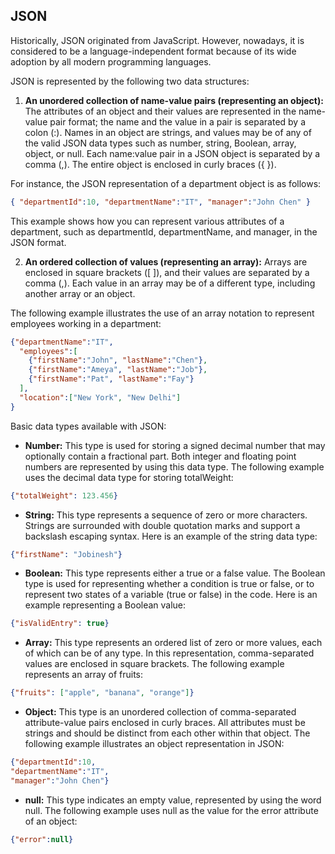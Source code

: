 ## JSON

Historically, JSON originated from JavaScript.
However, nowadays, it is considered to be a language-independent format because of its wide
adoption by all modern programming languages.

JSON is represented by the following two data structures:

1. **An unordered collection of name-value pairs (representing an object):** The attributes of an
object and their values are represented in the name-value pair format; the name and the value in
a pair is separated by a colon (:). Names in an object are strings, and values may be of any of
the valid JSON data types such as number, string, Boolean, array, object, or null. Each
name:value pair in a JSON object is separated by a comma (,). The entire object is enclosed in
curly braces ({ }).

For instance, the JSON representation of a department object is as follows:
```json
{ "departmentId":10, "departmentName":"IT", "manager":"John Chen" }
```
This example shows how you can represent various attributes of a department, such as
departmentId, departmentName, and manager, in the JSON format.

2. **An ordered collection of values (representing an array):** Arrays are enclosed in square
brackets ([ ]), and their values are separated by a comma (,). Each value in an array may be of
a different type, including another array or an object.

The following example illustrates the use of an array notation to represent employees working in
a department:
```json
{"departmentName":"IT",
  "employees":[
    {"firstName":"John", "lastName":"Chen"},
    {"firstName":"Ameya", "lastName":"Job"},
    {"firstName":"Pat", "lastName":"Fay"}
  ],
  "location":["New York", "New Delhi"]
}
```

Basic data types available with JSON:

- **Number:** This type is used for storing a signed decimal number that may optionally contain a
fractional part. Both integer and floating point numbers are represented by using this data type.
The following example uses the decimal data type for storing totalWeight:
```json
{"totalWeight": 123.456}
```
- **String:** This type represents a sequence of zero or more characters. Strings are surrounded with
double quotation marks and support a backslash escaping syntax. Here is an example of the
string data type:
```json
{"firstName": "Jobinesh"}
```
- **Boolean:** This type represents either a true or a false value. The Boolean type is used for
representing whether a condition is true or false, or to represent two states of a variable
(true or false) in the code. Here is an example representing a Boolean value:
```json
{"isValidEntry": true}
```
- **Array:** This type represents an ordered list of zero or more values, each of which can be of any
type. In this representation, comma-separated values are enclosed in square brackets. The
following example represents an array of fruits:
```json
{"fruits": ["apple", "banana", "orange"]}
```
- **Object:** This type is an unordered collection of comma-separated attribute-value pairs enclosed
in curly braces. All attributes must be strings and should be distinct from each other within that
object. The following example illustrates an object representation in JSON:
```json
{"departmentId":10,
"departmentName":"IT",
"manager":"John Chen"}
```
- **null:** This type indicates an empty value, represented by using the word null. The following
example uses null as the value for the error attribute of an object:
```json
{"error":null}
```
